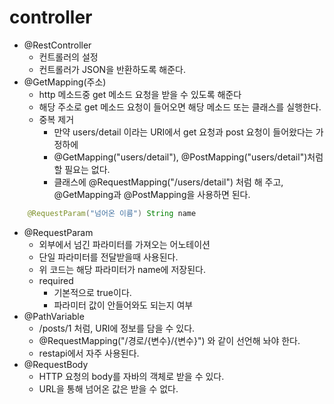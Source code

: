 # controller
- @RestController
    - 컨트롤러의 설정
    - 컨트롤러가 JSON을 반환하도록 해준다.
- @GetMapping(주소)
    - http 메소드중 get 메소드 요청을 받을 수 있도록 해준다
    - 해당 주소로 get 메소드 요청이 들어오면 해당 메소드 또는 클래스를 실행한다.
    - 중복 제거 
        - 만약 users/detail 이라는 URI에서 get 요청과 post 요청이 들어왔다는 가정하에
        - @GetMapping("users/detail"), @PostMapping("users/detail")처럼 할 필요는 없다.
        - 클래스에 @RequestMapping("/users/detail") 처럼 해 주고, @GetMapping과 @PostMapping을 사용하면 된다.
```java
    @RequestParam("넘어온 이름") String name
```
- @RequestParam
    - 외부에서 넘긴 파라미터를 가져오는 어노테이션
    - 단일 파라미터를 전달받을때 사용된다.
    - 위 코드는 해당 파라미터가 name에 저장된다.
    - required
        - 기본적으로 true이다.
        - 파라미터 값이 안들어와도 되는지 여부
- @PathVariable
    - /posts/1 처럼, URI에 정보를 담을 수 있다.
    - @RequestMapping("/경로/{변수}/{변수}") 와 같이 선언해 놔야 한다.
    - restapi에서 자주 사용된다.
- @RequestBody
    - HTTP 요청의 body를 자바의 객체로 받을 수 있다.
    - URL을 통해 넘어온 값은 받을 수 없다.